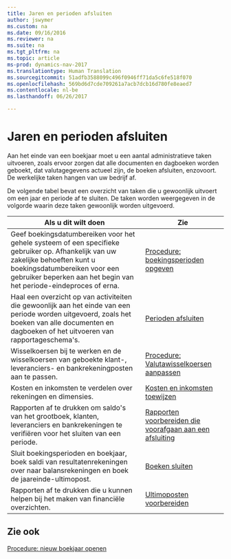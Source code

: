 ```yaml
---
title: Jaren en perioden afsluiten
author: jswymer
ms.custom: na
ms.date: 09/16/2016
ms.reviewer: na
ms.suite: na
ms.tgt_pltfrm: na
ms.topic: article
ms-prod: dynamics-nav-2017
ms.translationtype: Human Translation
ms.sourcegitcommit: 51adfb3588099c496f0946ff71da5c6fe518f070
ms.openlocfilehash: 569bd6d7cde709261a7acb7dcb16d780fe8eaed7
ms.contentlocale: nl-be
ms.lasthandoff: 06/26/2017

---
```

# <a name="close-years-and-periods"></a>Jaren en perioden afsluiten
Aan het einde van een boekjaar moet u een aantal administratieve taken uitvoeren, zoals ervoor zorgen dat alle documenten en dagboeken worden geboekt, dat valutagegevens actueel zijn, de boeken afsluiten, enzovoort. De werkelijke taken hangen van uw bedrijf af.

De volgende tabel bevat een overzicht van taken die u gewoonlijk uitvoert om een jaar en periode af te sluiten. De taken worden weergegeven in de volgorde waarin deze taken gewoonlijk worden uitgevoerd.

|Als u dit wilt doen     |Zie                   |
|-------|----------------------|
|Geef boekingsdatumbereiken voor het gehele systeem of een specifieke gebruiker op. Afhankelijk van uw zakelijke behoeften kunt u boekingsdatumbereiken voor een gebruiker beperken aan het begin van het periode-eindeproces of erna.|[Procedure: boekingsperioden opgeven](finance-setup-how-specify-posting-periods.md)|
|Haal een overzicht op van activiteiten die gewoonlijk aan het einde van een periode worden uitgevoerd, zoals het boeken van alle documenten en dagboeken of het uitvoeren van rapportageschema's.|[Perioden afsluiten](year-how-complete-period-end-processes.md)|
|Wisselkoersen bij te werken en de wisselkoersen van geboekte klant-, leveranciers- en bankrekeningposten aan te passen.|[Procedure: Valutawisselkoersen aanpassen](finance-setup-setup-currencies.md)|
|Kosten en inkomsten te verdelen over rekeningen en dimensies.|[Kosten en inkomsten toewijzen](year-allocate-costs-income.md)|
|Rapporten af te drukken om saldo's van het grootboek, klanten, leveranciers en bankrekeningen te verifiëren voor het sluiten van een periode.|[Rapporten voorbereiden die voorafgaan aan een afsluiting](year-prepare-preclose-reports.md)|
|Sluit boekingsperioden en boekjaar, boek saldi van resultatenrekeningen over naar balansrekeningen en boek de jaareinde-ultimopost.|[Boeken sluiten](year-close-books.md)|
|Rapporten af te drukken die u kunnen helpen bij het maken van financiële overzichten.|[Ultimoposten voorbereiden](year-prepare-close-statements.md)|

## <a name="see-also"></a>Zie ook
[Procedure: nieuw boekjaar openen](finance-setup-how-open-new-fiscal-year.md)

